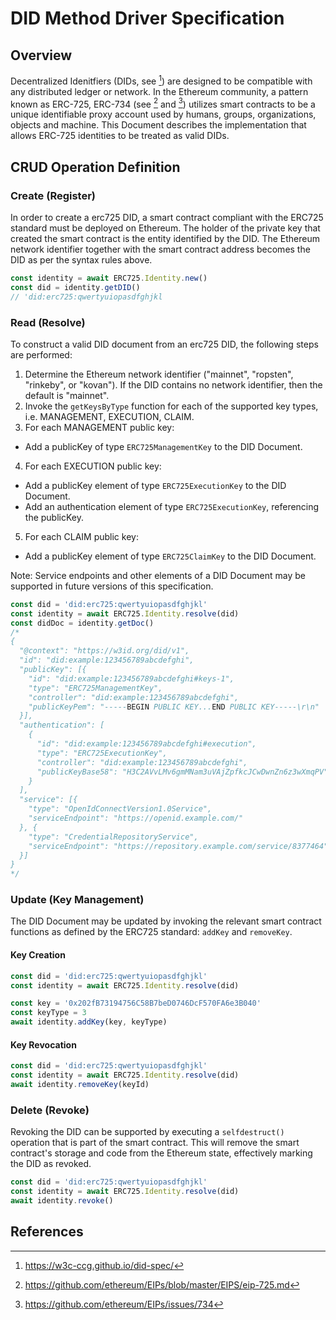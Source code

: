 # DID Method Driver Specification
## Overview
Decentralized Idenitfiers (DIDs, see [^1]) are designed to be compatible with any distributed ledger or network. In the Ethereum community, a pattern known as ERC-725, ERC-734 (see [^2] and [^3]) utilizes smart contracts to be a unique identifiable proxy account used by humans, groups, organizations, objects and machine. This Document describes the implementation that allows ERC-725 identities to be treated as valid DIDs.

## CRUD Operation Definition
### Create (Register)
In order to create a erc725 DID, a smart contract compliant with the ERC725 standard must be deployed on Ethereum. The holder of the private key that created the smart contract is the entity identified by the DID. The Ethereum network identifier together with the smart contract address becomes the DID as per the syntax rules above.

```js
const identity = await ERC725.Identity.new()
const did = identity.getDID()
// 'did:erc725:qwertyuiopasdfghjkl
```

### Read (Resolve)
To construct a valid DID document from an erc725 DID, the following steps are performed:
1. Determine the Ethereum network identifier ("mainnet", "ropsten", "rinkeby", or "kovan"). If the DID contains no network identifier, then the default is "mainnet".
2. Invoke the `getKeysByType` function for each of the supported key types, i.e. MANAGEMENT, EXECUTION, CLAIM.
3. For each MANAGEMENT public key:
  - Add a publicKey of type `ERC725ManagementKey` to the DID Document.
4. For each EXECUTION public key:
  - Add a publicKey element of type `ERC725ExecutionKey` to the DID Document.
  - Add an authentication element of type `ERC725ExecutionKey`, referencing the publicKey.
5. For each CLAIM public key:
  - Add a publicKey element of type `ERC725ClaimKey` to the DID Document.

Note: Service endpoints and other elements of a DID Document may be supported in future versions of this specification.

```js
const did = 'did:erc725:qwertyuiopasdfghjkl'
const identity = await ERC725.Identity.resolve(did)
const didDoc = identity.getDoc()
/*
{
  "@context": "https://w3id.org/did/v1",
  "id": "did:example:123456789abcdefghi",
  "publicKey": [{
    "id": "did:example:123456789abcdefghi#keys-1",
    "type": "ERC725ManagementKey",
    "controller": "did:example:123456789abcdefghi",
    "publicKeyPem": "-----BEGIN PUBLIC KEY...END PUBLIC KEY-----\r\n"
  }],
  "authentication": [
    {
      "id": "did:example:123456789abcdefghi#execution",
      "type": "ERC725ExecutionKey",
      "controller": "did:example:123456789abcdefghi",
      "publicKeyBase58": "H3C2AVvLMv6gmMNam3uVAjZpfkcJCwDwnZn6z3wXmqPV"
    }
  ],
  "service": [{
    "type": "OpenIdConnectVersion1.0Service",
    "serviceEndpoint": "https://openid.example.com/"
  }, {
    "type": "CredentialRepositoryService",
    "serviceEndpoint": "https://repository.example.com/service/8377464"
  }]
}
*/
```

### Update (Key Management)
The DID Document may be updated by invoking the relevant smart contract functions as defined by the ERC725 standard: `addKey` and `removeKey`.
#### Key Creation
```js
const did = 'did:erc725:qwertyuiopasdfghjkl'
const identity = await ERC725.Identity.resolve(did)

const key = '0x202fB73194756C58B7beD0746DcF570FA6e3B040'
const keyType = 3
await identity.addKey(key, keyType)
```

#### Key Revocation
```js
const did = 'did:erc725:qwertyuiopasdfghjkl'
const identity = await ERC725.Identity.resolve(did)
await identity.removeKey(keyId)
```

### Delete (Revoke)
Revoking the DID can be supported by executing a `selfdestruct()` operation that is part of the smart contract. This will remove the smart contract's storage and code from the Ethereum state, effectively marking the DID as revoked.

```js
const did = 'did:erc725:qwertyuiopasdfghjkl'
const identity = await ERC725.Identity.resolve(did)
await identity.revoke()
```

## References
[^1]: https://w3c-ccg.github.io/did-spec/
[^2]: https://github.com/ethereum/EIPs/blob/master/EIPS/eip-725.md
[^3]: https://github.com/ethereum/EIPs/issues/734
[^4]: https://github.com/WebOfTrustInfo/rwot6-santabarbara/blob/master/topics-and-advance-readings/DID-Method-erc725.md
